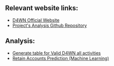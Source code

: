 ## Relevant website links:
- [D4WN Official Website](https://www.d4wn.org/)
- [Project's Analysis Github Repository](https://github.com/mohitshrestha/d4wn_project/)

## Analysis:
- [Generate table for Valid D4WN all activities](https://mohitshrestha.github.io/D4WN_Project/generate_table_valid_d4wn_all_activities/)
- [Retain Accounts Prediction (Machine Learning)](https://mohitshrestha.github.io/D4WN_Project/retain_accounts_predictions/)
